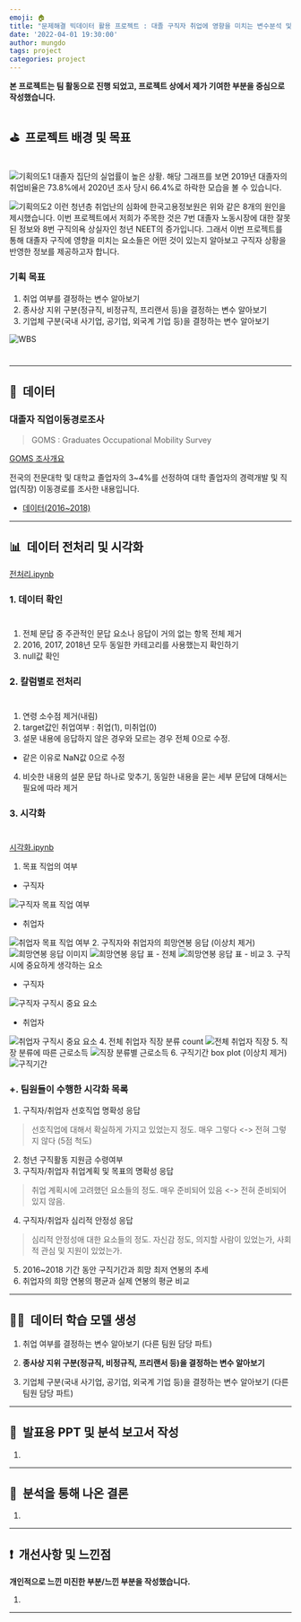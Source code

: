 ```yaml
---
emoji: 🏠
title: "문제해결 빅데이터 활용 프로젝트 : 대졸 구직자 취업에 영향을 미치는 변수분석 및 취업예측 모델"
date: '2022-04-01 19:30:00'
author: mungdo
tags: project
categories: project
---
```


__본 프로젝트는 팀 활동으로 진행 되었고, 프로젝트 상에서 제가 기여한 부분을 중심으로 작성했습니다.__

#
## ⛳️ &nbsp;프로젝트 배경 및 목표
#  
![기획의도1](./zero_false_one_true_imgs/project_intention1.png)
대졸자 집단의 실업률이 높은 상황. 해당 그래프를 보면 2019년 대졸자의 취업비율은 73.8%에서 2020년 조사 당시 66.4%로 하락한 모습을 볼 수 있습니다.
   

![기획의도2](./zero_false_one_true_imgs/project_intention2.png)
이런 청년층 취업난의 심화에 한국고용정보원은 위와 같은 8개의 원인을 제시했습니다. 이번 프로젝트에서 저희가 주목한 것은 7번 대졸자 노동시장에 대한 잘못된 정보와 8번 구직의욕 상실자인 청년 NEET의 증가입니다.
그래서 이번 프로젝트를 통해 대졸자 구직에 영향을 미치는 요소들은 어떤 것이 있는지 알아보고 구직자 상황을 반영한 정보를 제공하고자 합니다.
   

### 기획 목표
1. 취업 여부를 결정하는 변수 알아보기
2. 종사상 지위 구분(정규직, 비정규직, 프리랜서 등)을 결정하는 변수 알아보기
3. 기업체 구분(국내 사기업, 공기업, 외국계 기업 등)을 결정하는 변수 알아보기

   
![WBS](./zero_false_one_true_imgs/WBS.png)

#   


---

## 📄  &nbsp;데이터 

### 대졸자 직업이동경로조사
> GOMS : Graduates Occupational Mobility Survey
  
[GOMS 조사개요](https://survey.keis.or.kr/goms/goms01.jsp)
  
  
전국의 전문대학 및 대학교 졸업자의 3~4%를 선정하여 대학 졸업자의 경력개발 및 직업(직장) 이동경로를 조사한 내용입니다.

- [데이터(2016~2018)](https://survey.keis.or.kr/goms/gomsdownload/List.jsp)
   
  
  
---

## 📊  &nbsp;데이터 전처리 및 시각화

[전처리.ipynb](https://github.com/mungdo/zero_false_one_true/blob/main/%EC%A0%84%EC%B2%98%EB%A6%AC/1%EC%B0%A8%20%EC%A0%84%EC%B2%98%EB%A6%AC/%EC%A0%84%EC%B2%98%EB%A6%AC.ipynb)
  
### 1. 데이터 확인
#
1. 전체 문답 중 주관적인 문답 요소나 응답이 거의 없는 항목 전체 제거
2. 2016, 2017, 2018년 모두 동일한 카테고리를 사용했는지 확인하기
3. null값 확인

### 2. 칼럼별로 전처리
#
1. 연령 소수점 제거(내림)
2. target값인 취업여부 : 취업(1), 미취업(0)
3. 설문 내용에 응답하지 않은 경우와 모르는 경우 전체 0으로 수정.
- 같은 이유로 NaN값 0으로 수정
4. 비슷한 내용의 설문 문답 하나로 맞추기, 동일한 내용을 묻는 세부 문답에 대해서는 필요에 따라 제거


### 3. 시각화
# 
[시각화.ipynb](https://github.com/mungdo/zero_false_one_true/blob/main/%EC%8B%9C%EA%B0%81%ED%99%94/%EA%B5%AC%EC%A7%81%EC%9E%90%EC%99%80%20%EC%B7%A8%EC%97%85%EC%9E%90%20%EC%9D%91%EB%8B%B5%20%EB%B9%84%EA%B5%90.ipynb)

1. 목표 직업의 여부 
- 구직자

![구직자 목표 직업 여부](./zero_false_one_true_imgs/target_job_seeker.png)
- 취업자

![취업자 목표 직업 여부](./zero_false_one_true_imgs/target_job_employee.png)
2. 구직자와 취업자의 희망연봉 응답 (이상치 제거)
![희망연봉 응답 이미지](./zero_false_one_true_imgs/expected_salary_img.png)
![희망연봉 응답 표 - 전체](./zero_false_one_true_imgs/expected_salary_table1.png)
![희망연봉 응답 표 - 비교](./zero_false_one_true_imgs/expected_salary_table2.png)
3. 구직시에 중요하게 생각하는 요소
- 구직자
  
![구직자 구직시 중요 요소](./zero_false_one_true_imgs/important_factor_seeker.png)
- 취업자
  
![취업자 구직시 중요 요소](./zero_false_one_true_imgs/important_factor_employee.png)
4. 전체 취업자 직장 분류 count
![전체 취업자 직장](./heap_pop_imgs/job_category.png)
5. 직장 분류에 따른 근로소득
![직장 분류별 근로소득](./zero_false_one_true_imgs/salary_to_job.png)
6. 구직기간 box plot (이상치 제거)
![구직기간](./zero_false_one_true_imgs/job_search_period.png)

### +. 팀원들이 수행한 시각화 목록
1. 구직자/취업자 선호직업 명확성 응답 
> 선호직업에 대해서 확실하게 가지고 있었는지 정도. 매우 그렇다 <-> 전혀 그렇지 않다 (5점 척도)
2. 청년 구직활동 지원금 수령여부
3. 구직자/취업자 취업계획 및 목표의 명확성 응답
> 취업 계획시에 고려했던 요소들의 정도. 매우 준비되어 있음 <-> 전혀 준비되어 있지 않음.
4. 구직자/취업자 심리적 안정성 응답
> 심리적 안정성애 대한 요소들의 정도. 자신감 정도, 의지할 사람이 있었는가, 사회적 관심 및 지원이 있었는가.
5. 2016~2018 기간 동안 구직기간과 희망 최저 연봉의 추세
6. 취업자의 희망 연봉의 평균과 실제 연봉의 평균 비교

---

## 👩‍💻  &nbsp;데이터 학습 모델 생성

1. 취업 여부를 결정하는 변수 알아보기 (다른 팀원 담당 파트)

2. **종사상 지위 구분(정규직, 비정규직, 프리랜서 등)을 결정하는 변수 알아보기**

3. 기업체 구분(국내 사기업, 공기업, 외국계 기업 등)을 결정하는 변수 알아보기 (다른 팀원 담당 파트)

---

## 📢  &nbsp;발표용 PPT 및 분석 보고서 작성

1. 

---

## 🏁  &nbsp;분석을 통해 나온 결론

1. 


---

## ❗️ &nbsp;개선사항 및 느낀점

__개인적으로 느낀 미진한 부분/느낀 부분을 작성했습니다.__

1. 


---





```toc
```

